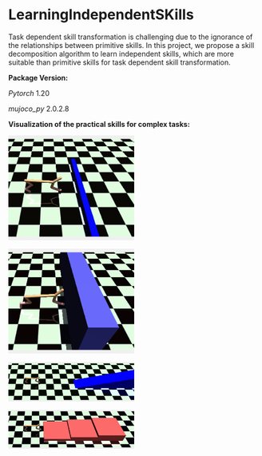 # LearningIndependentSKills
Task dependent skill transformation is challenging due to the ignorance of the relationships between primitive skills. In this project, we propose a skill decomposition algorithm to learn independent skills, which are more suitable than primitive skills for task dependent skill transformation.


**Package Version:**

_Pytorch_ 1.20

_mujoco_py_ 2.0.2.8

**Visualization of the practical skills for complex tasks:**

<img src="asset/HCH.gif" width="50%" alt="" /></p>
<img src="asset/HCC.gif" width="50%" alt="" /></p>
<img src="asset/HCA.gif" width="50%" alt="" /></p>
<img src="asset/HCU.gif" width="50%" alt="" /></p>
